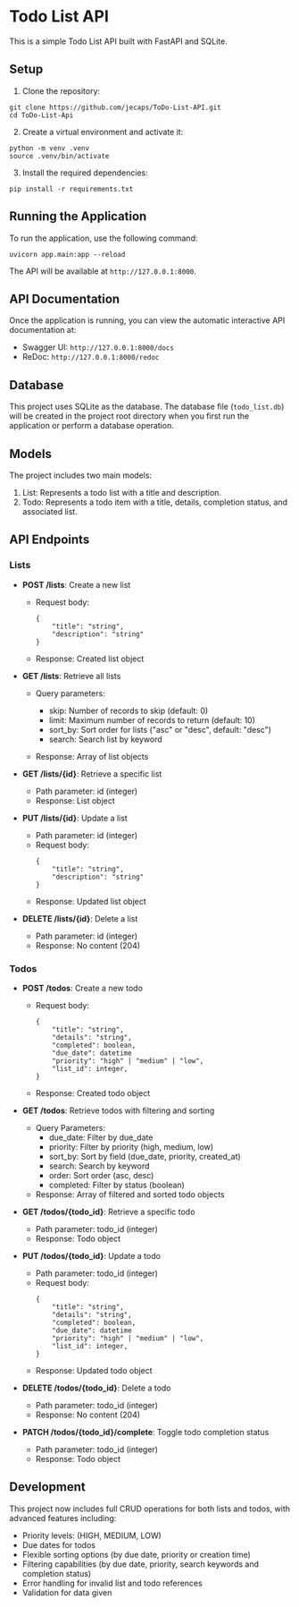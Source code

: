 # Todo List API

This is a simple Todo List API built with FastAPI and SQLite.

## Setup

1. Clone the repository:
```
git clone https://github.com/jecaps/ToDo-List-API.git
cd ToDo-List-Api
```
2. Create a virtual environment and activate it:
```
python -m venv .venv
source .venv/bin/activate
```
3. Install the required dependencies:
```
pip install -r requirements.txt
```

## Running the Application

To run the application, use the following command:
```
uvicorn app.main:app --reload
```

The API will be available at `http://127.0.0.1:8000`.

## API Documentation

Once the application is running, you can view the automatic interactive API documentation at:

- Swagger UI: `http://127.0.0.1:8000/docs`
- ReDoc: `http://127.0.0.1:8000/redoc`

## Database

This project uses SQLite as the database. The database file (`todo_list.db`) will be created in the project root directory when you first run the application or perform a database operation.

## Models

The project includes two main models:

1. List: Represents a todo list with a title and description.
2. Todo: Represents a todo item with a title, details, completion status, and associated list.

## API Endpoints

### Lists

- **POST /lists**: Create a new list

    - Request body: 
        ```
        { 
            "title": "string", 
            "description": "string" 
        }
        ```
    - Response: Created list object


- **GET /lists**: Retrieve all lists

    - Query parameters:

        - skip: Number of records to skip (default: 0)
        - limit: Maximum number of records to return (default: 10)
        - sort_by: Sort order for lists ("asc" or "desc", default: "desc")
        - search: Search list by keyword


    - Response: Array of list objects


- **GET /lists/{id}**: Retrieve a specific list

    - Path parameter: id (integer)
    - Response: List object


- **PUT /lists/{id}**: Update a list

    - Path parameter: id (integer)
    - Request body:
        ```
        { 
            "title": "string", 
            "description": "string" 
        }
        ```
    - Response: Updated list object


- **DELETE /lists/{id}**: Delete a list

    - Path parameter: id (integer)
    - Response: No content (204)

### Todos 

- **POST /todos**: Create a new todo

    - Request body:
        ```
        { 
            "title": "string", 
            "details": "string", 
            "completed": boolean, 
            "due_date": datetime
            "priority": "high" | "medium" | "low",
            "list_id": integer, 
        }
        ```
    - Response: Created todo object


- **GET /todos**: Retrieve todos with filtering and sorting
    - Query Parameters:
        - due_date: Filter by due_date
        - priority: Filter by priority (high, medium, low)
        - sort_by: Sort by field (due_date, priority, created_at)
        - search: Search by keyword
        - order: Sort order (asc, desc)
        - completed: Filter by status (boolean)
    - Response: Array of filtered and sorted todo objects 


- **GET /todos/{todo_id}**: Retrieve a specific todo

    - Path parameter: todo_id (integer)
    - Response: Todo object


- **PUT /todos/{todo_id}**: Update a todo

    - Path parameter: todo_id (integer)
    - Request body:
        ```
        { 
            "title": "string", 
            "details": "string", 
            "completed": boolean, 
            "due_date": datetime
            "priority": "high" | "medium" | "low",
            "list_id": integer, 
        }
        ```
    - Response: Updated todo object


- **DELETE /todos/{todo_id}**: Delete a todo

    - Path parameter: todo_id (integer)
    - Response: No content (204)


- **PATCH /todos/{todo_id}/complete**: Toggle todo completion status

    - Path parameter: todo_id (integer)
    - Response: Todo object

## Development

This project now includes full CRUD operations for both lists and todos, with advanced features including:

- Priority levels: (HIGH, MEDIUM, LOW)
- Due dates for todos
- Flexible sorting options (by due date, priority or creation time)
- Filtering capabilities (by due date, priority, search keywords and completion status)
- Error handling for invalid list and todo references
- Validation for data given
